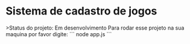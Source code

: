 <h1> Sistema de cadastro de jogos</h1> 
>Status do projeto: Em desenvolvimento
Para rodar esse projeto na sua maquina por favor digite:
```
node app.js
```
